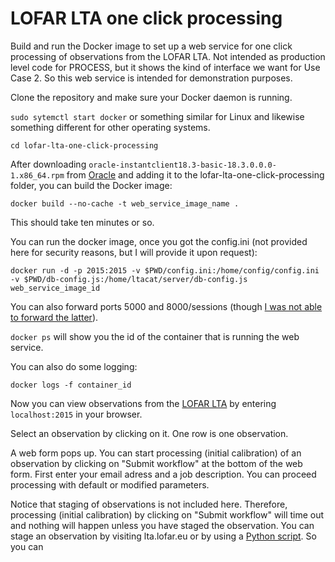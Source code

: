 # LOFAR LTA one click processing

Build and run the Docker image to set up a web service for one click processing of observations from the LOFAR LTA.
Not intended as production level code for PROCESS, but it shows the kind of interface we want for Use  Case 2.
So this web service is intended for demonstration purposes.

Clone the repository and make sure your Docker daemon is running.

`sudo sytemctl start docker` or something similar for Linux and likewise something different for other operating systems.

`cd lofar-lta-one-click-processing`

After downloading ```oracle-instantclient18.3-basic-18.3.0.0.0-1.x86_64.rpm``` from [Oracle](https://www.oracle.com/technetwork/topics/linuxx86-64soft-092277.html) and adding it to the lofar-lta-one-click-processing folder, you can build the Docker image:

`docker build --no-cache -t web_service_image_name .`

This should take ten minutes or so.

You can run the docker image, once you got the config.ini (not provided here for security reasons, but I will provide it upon request):

`docker run -d -p 2015:2015 -v $PWD/config.ini:/home/config/config.ini -v $PWD/db-config.js:/home/ltacat/server/db-config.js web_service_image_id`

You can also forward ports 5000 and 8000/sessions (though [I was not able to forward the latter](https://github.com/process-project/lofar-lta-one-click-processing/issues/1#issue-406329872)).

`docker ps` will show you the id of the container that is running the web service.

You can also do some logging:

`docker logs -f container_id`

Now you can view observations from the [LOFAR LTA](lta.lofar.eu) by entering
```localhost:2015```
in your browser.

Select an observation by clicking on it. One row is one observation.

A web form pops up. You can start processing (initial calibration) of an observation by clicking on "Submit workflow" at the bottom of the web form. First enter your email adress and a job description. You can proceed processing with default or modified parameters.

Notice that staging of observations is not included here. Therefore, processing (initial calibration) by clicking on "Submit workflow" will time out and nothing will happen unless you have staged the observation. You can stage an observation by visiting lta.lofar.eu or by using a [Python script](https://www.astron.nl/lofarwiki/doku.php?id=public:lta_tricks&s%5B%5D=staging&s%5B%5D=api).
So you can 
